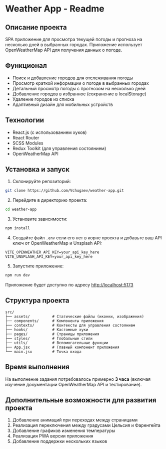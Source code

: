 # Weather App - Readme

## Описание проекта

SPA приложение для просмотра текущей погоды и прогноза на несколько дней в выбранных городах. Приложение использует OpenWeatherMap API для получения данных о погоде.

## Функционал

- Поиск и добавление городов для отслеживания погоды
- Просмотр краткой информации о погоде в выбранных городах
- Детальный просмотр погоды с прогнозом на несколько дней
- Добавление городов в избранное (сохранение в localStorage)
- Удаление городов из списка
- Адаптивный дизайн для мобильных устройств

## Технологии

- React.js (с использованием хуков)
- React Router
- SCSS Modules
- Redux Toolkit (для управления состоянием)
- OpenWeatherMap API

## Установка и запуск

1. Склонируйте репозиторий:
```bash
git clone https://github.com/Vchugaev/weather-app.git
```

2. Перейдите в директорию проекта:
```bash
cd weather-app
```

3. Установите зависимости:
```bash
npm install
```

4. Создайте файл `.env` если его нет в корне проекта и добавьте ваш API ключ от OpenWeatherMap и Unsplash API:
```env
VITE_OPENWEATHER_API_KEY=your_api_key_here
VITE_UNSPLASH_API_KEY=your_api_key_here
```

5. Запустите приложение:
```bash
npm run dev
```

Приложение будет доступно по адресу [http://localhost:5173](http://localhost:5173)

## Структура проекта

```
src/
├── assets/          # Статические файлы (иконки, изображения)
├── components/      # Компоненты приложения
├── contexts/        # Контексты для управления состоянием
├── hooks/           # Кастомные хуки
├── pages/           # Страницы приложения
├── styles/          # Глобальные стили
├── utils/           # Вспомогательные функции
├── App.jsx          # Главный компонент приложения
└── main.jsx         # Точка входа
```

## Время выполнения

На выполнение задания потребовалось примерно **3 часа** (включая изучение документации OpenWeatherMap API и тестирование).

## Дополнительные возможности для развития проекта

1. Добавление анимаций при переходах между страницами
2. Реализация переключения между градусами Цельсия и Фаренгейта
3. Добавление графиков изменения температуры
4. Реализация PWA версии приложения
5. Добавление поддержки нескольких языков
